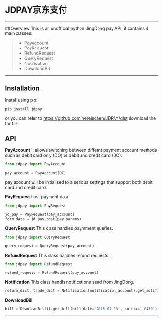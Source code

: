 # JDPAY京东支付
------
##Overview
This is an unofficial python JingDong pay API, it contains 4 main classes:
> * PayAccount
> * PayRequest 
> * RefundRequest
> * QueryRequest
> * Notification
> * DownloadBill


------

Installation
------------

Install using pip:

```bash
pip install jdpay
```
or you can refer to https://github.com/hereischen/JDPAY/dist
download the tar file.

API
---
**PayAccount**
It allows switching between differnt payment account methods such as debit card only (DO) or debit and credit card (DC).
``` python
from jdpay import PayAccount

pay_account = PayAccount(DC)

```
pay acoount will be initialised to a serious settings that support both debit card and credit card.


**PayRequest**
Post payment data
``` python
from jdpay import PayRequest

jd_pay = PayRequest(pay_account)
form_data = jd_pay.post(pay_params)

```

**QueryRequest**
This class handles paymment queries.
``` python
from jdpay import QueryRequest

query_request = QueryRequest(pay_account)

```
**RefundRequest**
This class handles refund requests.
``` python
from jdpay import RefundRequest

refund_request = RefundRequest(pay_account)

```

**Notification**
This class handls notifications send from JingDong. 
``` python
return_dict, trade_dict = Notification(notification_account).get_notification(resp)

```

**DownloadBill**
``` python
bill = DownloadBill().get_bill(bill_date='2015-07-08', suffix='_0430')
```

------
